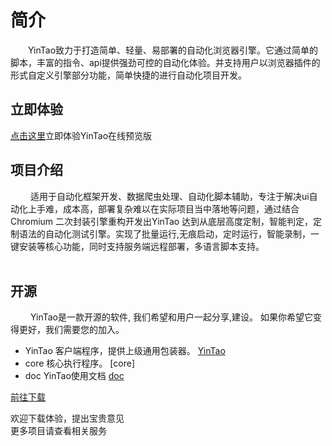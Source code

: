 # 简介


&ensp;&ensp;&ensp;&ensp;YinTao致力于打造简单、轻量、易部署的自动化浏览器引擎。它通过简单的脚本，丰富的指令、api提供强劲可控的自动化体验。并支持用户以浏览器插件的形式自定义引擎部分功能，简单快捷的进行自动化项目开发。

## 立即体验
[点击这里](https://renranbk.gitee.io/cherry-preview/#/)立即体验YinTao在线预览版
## 项目介绍
&ensp;&ensp;&ensp;&ensp; 适用于自动化框架开发、数据爬虫处理、自动化脚本辅助，专注于解决ui自动化上手难，成本高，部署复杂难以在实际项目当中落地等问题，通过结合Chromium 二次封装引擎重构开发出YinTao 达到从底层高度定制，智能判定，定制语法的自动化测试引擎。实现了批量运行,无痕启动，定时运行，智能录制，一键安装等核心功能，同时支持服务端远程部署，多语言脚本支持。
<br><br>

## 开源
&ensp;&ensp;&ensp;&ensp; YinTao是一款开源的软件, 我们希望和用户一起分享,建设。
如果你希望它变得更好，我们需要您的加入。

- YinTao 客户端程序，提供上级通用包装器。 [YinTao](https://github.com/jd-opensource/YinTao)
- core  核心执行程序。 [core]
- doc  YinTao使用文档 [doc](https://github.com/jd-opensource/YinTao-doc)
 
<a href="/guide/introduce/download.html">前往下载</a>


欢迎下载体验，提出宝贵意见<br>
更多项目请查看相关服务
